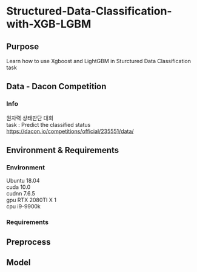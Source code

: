 # Structured-Data-Classification-with-XGB-LGBM

## Purpose
Learn how to use Xgboost and LightGBM in Sturctured Data Classification task 

## Data - Dacon Competition
### Info
원자력 상태판단 대회  
task : Predict the classified status  
https://dacon.io/competitions/official/235551/data/

## Environment & Requirements
### Environment 
Ubuntu 18.04  
cuda 10.0  
cudnn 7.6.5   
gpu RTX 2080TI X 1  
cpu i9-9900k

### Requirements

## Preprocess  

## Model  

